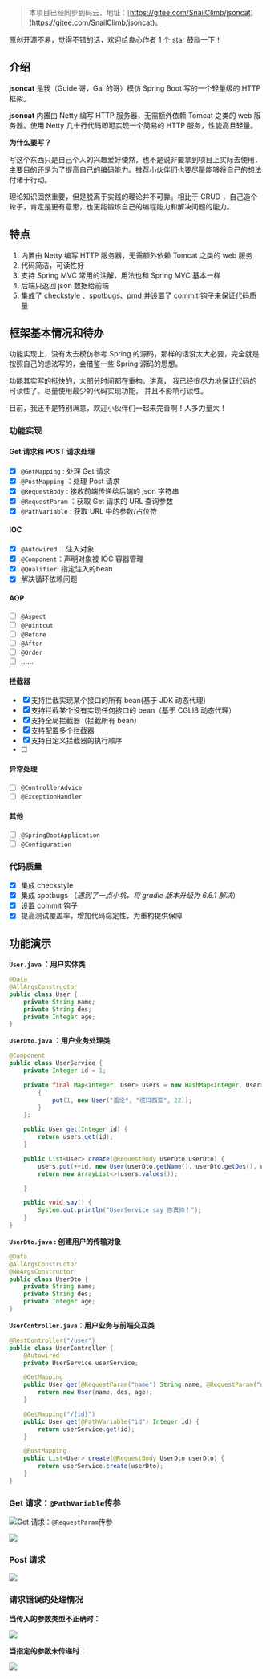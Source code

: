 > 本项目已经同步到码云，地址：[https://gitee.com/SnailClimb/jsoncat](https://gitee.com/SnailClimb/jsoncat)。

原创开源不易，觉得不错的话，欢迎给良心作者 1 个 star 鼓励一下！

## 介绍

**jsoncat** 是我（Guide 哥，Gai 的哥）模仿 Spring Boot 写的一个轻量级的 HTTP 框架。

**jsoncat** 内置由 Netty 编写 HTTP 服务器，无需额外依赖 Tomcat 之类的 web 服务器。使用 Netty 几十行代码即可实现一个简易的 HTTP 服务，性能高且轻量。

**为什么要写？**

写这个东西只是自己个人的兴趣爱好使然，也不是说非要拿到项目上实际去使用，主要目的还是为了提高自己的编码能力。推荐小伙伴们也要尽量能够将自己的想法付诸于行动。

理论知识固然重要，但是脱离于实践的理论并不可靠。相比于 CRUD ，自己造个轮子，肯定是更有意思，也更能锻炼自己的编程能力和解决问题的能力。

## 特点

1. 内置由 Netty 编写 HTTP 服务器，无需额外依赖 Tomcat 之类的 web 服务
2. 代码简洁，可读性好
3. 支持 Spring MVC 常用的注解，用法也和 Spring MVC 基本一样
4. 后端只返回 json 数据给前端
5. 集成了 checkstyle 、spotbugs、pmd 并设置了 commit 钩子来保证代码质量

## 框架基本情况和待办

功能实现上，没有太去模仿参考 Spring 的源码，那样的话没太大必要，完全就是按照自己的想法写的，会借鉴一些 Spring 源码的思想。

功能其实写的挺快的，大部分时间都在重构。讲真， 我已经很尽力地保证代码的可读性了。尽量使用最少的代码实现功能， 并且不影响可读性。

目前，我还不是特别满意，欢迎小伙伴们一起来完善啊！人多力量大！

### 功能实现

#### Get 请求和 POST 请求处理

- [x] `@GetMapping` : 处理 Get 请求
- [x] `@PostMapping` ：处理 Post 请求
- [x] `@RequestBody` : 接收前端传递给后端的 json 字符串
- [x] `@RequestParam` ：获取 Get 请求的 URL 查询参数
- [x] `@PathVariable` : 获取 URL 中的参数/占位符

#### IOC

- [x] `@Autowired` ：注入对象
- [x] `@Component`：声明对象被 IOC 容器管理
- [x] `@Qualifier`: 指定注入的bean
- [x] 解决循环依赖问题

#### AOP

- [ ] `@Aspect`
- [ ] `@Pointcut`
- [ ] `@Before`
- [ ] `@After`
- [ ] `@Order`
- [ ] ......

#### 拦截器

- [x] 支持拦截实现某个接口的所有 bean(基于 JDK 动态代理)
- [x] 支持拦截某个没有实现任何接口的 bean（基于 CGLIB 动态代理）
- [x] 支持全局拦截器（拦截所有 bean）
- [x] 支持配置多个拦截器
- [x] 支持自定义拦截器的执行顺序
- [ ] 

#### 异常处理

- [ ] `@ControllerAdvice`
- [ ] `@ExceptionHandler`

#### 其他

- [ ] `@SpringBootApplication`
- [ ] `@Configuration`

### 代码质量

- [x] 集成 checkstyle
- [x] 集成 spotbugs （_遇到了一点小坑，将 gradle 版本升级为 6.6.1 解决_）
- [x] 设置 commit 钩子
- [x] 提高测试覆盖率，增加代码稳定性，为重构提供保障

## 功能演示

**`User.java` ：用户实体类**

```java
@Data
@AllArgsConstructor
public class User {
    private String name;
    private String des;
    private Integer age;
}
```

**`UserDto.java` ：用户业务处理类**

```java
@Component
public class UserService {
    private Integer id = 1;

    private final Map<Integer, User> users = new HashMap<Integer, User>() {
        {
            put(1, new User("盖伦", "德玛西亚", 22));
        }
    };

    public User get(Integer id) {
        return users.get(id);
    }

    public List<User> create(@RequestBody UserDto userDto) {
        users.put(++id, new User(userDto.getName(), userDto.getDes(), userDto.getAge()));
        return new ArrayList<>(users.values());

    }

    public void say() {
        System.out.println("UserService say 你真帅！");
    }
}

```

**`UserDto.java` : 创建用户的传输对象**

```java
@Data
@AllArgsConstructor
@NoArgsConstructor
public class UserDto {
    private String name;
    private String des;
    private Integer age;
}
```

**`UserController.java`：用户业务与前端交互类**

```java
@RestController("/user")
public class UserController {
    @Autowired
    private UserService userService;

    @GetMapping
    public User get(@RequestParam("name") String name, @RequestParam("des") String des, @RequestParam("age") Integer age) {
        return new User(name, des, age);
    }

    @GetMapping("/{id}")
    public User get(@PathVariable("id") Integer id) {
        return userService.get(id);
    }

    @PostMapping
    public List<User> create(@RequestBody UserDto userDto) {
        return userService.create(userDto);
    }
}
```

### Get 请求：`@PathVariable`传参

![](media/images/@PathVariable.png)Get 请求：`@RequestParam`传参

![](media/images/@RequestParam.png)

### Post 请求

![](media/images/@RequestBody.png)

### 请求错误的处理情况

**当传入的参数类型不正确时：**

![](media/images/错误处理-传参类型不正确.png)

**当指定的参数未传递时：**

![](media/images/错误处理-指定参数未传递.png)
